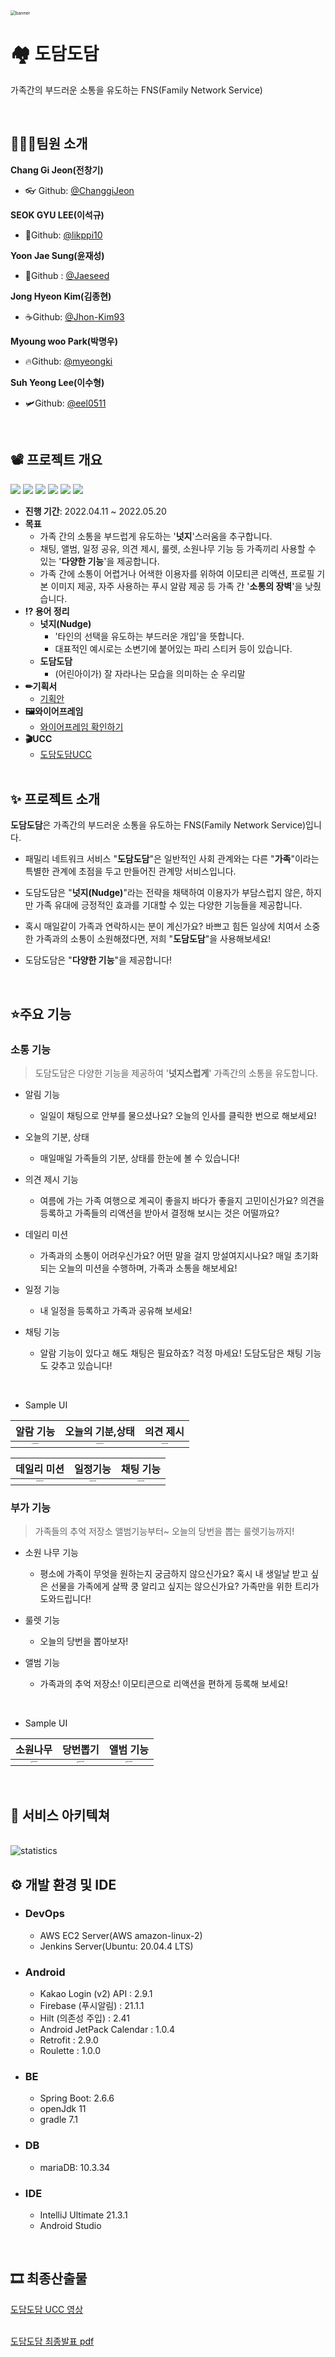 <img src="Images/dodamdodam.gif" alt="banner" style="zoom:50%;" />
<br>


# :houses: 도담도담

가족간의 부드러운 소통을 유도하는 FNS(Family Network Service)

<br>

## 👨‍👩‍👦팀원 소개
**Chang Gi Jeon(전창기)**

- :eyeglasses: Github: [@ChanggiJeon](https://github.com/ChanggiJeon)

**SEOK GYU LEE(이석규)**

- 🍒Github: [@likppi10](https://github.com/likppi10)

**Yoon Jae Sung(윤재성)**

- :horse:Github : [@Jaeseed](https://github.com/Jaeseed)

**Jong Hyeon Kim(김종현)**

- :coffee:Github: [@Jhon-Kim93](https://github.com/Jhon-Kim93)

**Myoung woo Park(박명우)**

-  :fire:Github: [@myeongki](https://github.com/myeongki)

**Suh Yeong Lee(이수형)**

- :small_airplane:Github: [@eel0511](https://github.com/eel0511)

<br>

## :film_projector: 프로젝트 개요

<img src ="https://img.shields.io/badge/Platform-Mobile-red"></img>
<img src ="https://img.shields.io/badge/BackEnd-SpringBoot-green"></img>
<img src ="https://img.shields.io/badge/FrontEnd-Android-skyblue"></img>
<img src ="https://img.shields.io/badge/database-MariaDB-silver"></img> 
<img src ="https://img.shields.io/badge/server-AWS-gold"></img>
<img src ="https://img.shields.io/badge/language-Java%2C%20Kotlin-purple"></img>

- **진행 기간**: 2022.04.11 ~ 2022.05.20
- **목표**
  - 가족 간의 소통을 부드럽게 유도하는 '**넛지**'스러움을 추구합니다.
  - 채팅, 앨범, 일정 공유, 의견 제시, 룰렛, 소원나무 기능 등 가족끼리 사용할 수 있는 '**다양한 기능**'을 제공합니다.
  - 가족 간에 소통이 어렵거나 어색한 이용자를 위하여 이모티콘 리액션, 프로필 기본 이미지 제공, 자주 사용하는 푸시 알람 제공 등 가족 간 '**소통의 장벽**'을 낮췄습니다.
- **:interrobang: 용어 정리**
  - **넛지(Nudge)**
    - '타인의 선택을 유도하는 부드러운 개입'을 뜻합니다.
    - 대표적인 예시로는 소변기에 붙어있는 파리 스티커 등이 있습니다.
  - **도담도담**
    - (어린아이가) 잘 자라나는 모습을 의미하는 순 우리말
- **✏기획서**
  - <a href="Documentation/프로젝트_기획안_구미2반_D203">기획안</a>
- **🖼와이어프레임**
  - <a href="https://www.figma.com/file/fbewMD0TU3fMgGss8TGRrN/Untitled?node-id=0%3A1">와이어프레임 확인하기</a>
- **🎬UCC**
  - <a href="https://www.youtube.com/watch?v=2hZqbMBpxUw">도담도담UCC</a>
  <br>

## ✨ 프로젝트 소개
**도담도담**은 가족간의 부드러운 소통을 유도하는 FNS(Family Network Service)입니다.

- 패밀리 네트워크 서비스 "**도담도담**"은 일반적인 사회 관계와는 다른 "**가족**"이라는 특별한 관계에 초점을 두고 만들어진 관계망 서비스입니다.

- 도담도담은 "**넛지(Nudge)**"라는 전략을 채택하여 이용자가 부담스럽지 않은, 하지만 가족 유대에 긍정적인 효과를 기대할 수 있는 다양한 기능들을 제공합니다.

- 혹시 매일같이 가족과 연락하시는 분이 계신가요? 바쁘고 힘든 일상에 치여서 소중한 가족과의 소통이 소원해졌다면, 저희 "**도담도담**"을 사용해보세요!
- 도담도담은 "**다양한 기능**"을 제공합니다!

<br>

## ⭐️주요 기능

### 소통 기능

> 도담도담은 다양한 기능을 제공하여 '**넛지스럽게**' 가족간의 소통을 유도합니다.

- 알림 기능 
  - 일일이 채팅으로 안부를 물으셨나요? 오늘의 인사를 클릭한 번으로 해보세요!

- 오늘의 기분, 상태

  - 매일매일 가족들의 기분, 상태를 한눈에 볼 수 있습니다!

- 의견 제시 기능

  - 여름에 가는 가족 여행으로 계곡이 좋을지 바다가 좋을지 고민이신가요? 의견을 등록하고 가족들의 리액션을 받아서 결정해 보시는 것은 어떨까요?

- 데일리 미션

  - 가족과의 소통이 어려우신가요? 어떤 말을 걸지 망설여지시나요? 매일 초기화되는 오늘의 미션을 수행하며, 가족과 소통을 해보세요!

- 일정 기능

  - 내 일정을 등록하고 가족과 공유해 보세요!

- 채팅 기능

  - 알람 기능이 있다고 해도 채팅은 필요하죠? 걱정 마세요! 도담도담은 채팅 기능도 갖추고 있습니다!
  
<br>

- Sample UI

|알람 기능|오늘의 기분,상태|의견 제시|
|:---:|:---:|:---:|
|<img src="Images/알람창.jpg" alt="function" style="zoom: 15%;" />|<img src="Images/오늘의상태.jpg" alt="function" style="zoom: 15%;" />|<img src="Images/홈(이벤트).jpg" alt="function" style="zoom: 15%;" />|

|데일리 미션|일정기능|채팅 기능|
|:---:|:---:|:---:|
|<img src="./Images/홈(패밀리).jpg" alt="function" style="zoom: 15%;" />|<img src="Images/일정 등록.jpg" alt="function" style="zoom: 15%;" />|<img src="./Images/채팅.jpg" alt="function" style="zoom: 15%;" />|


### 부가 기능

> 가족들의 추억 저장소 앨범기능부터~ 오늘의 당번을 뽑는 룰렛기능까지!

- 소원 나무 기능
  - 평소에 가족이 무엇을 원하는지 궁금하지 않으신가요? 혹시 내 생일날 받고 싶은 선물을 가족에게 살짝 쿵 알리고 싶지는 않으신가요? 가족만을 위한 트리가 도와드립니다!

- 룰렛 기능

  - 오늘의 당번을 뽑아보자! 

- 앨범 기능

  - 가족과의 추억 저장소! 이모티콘으로 리액션을 편하게 등록해 보세요!

<br>

- Sample UI

|소원나무|당번뽑기|앨범 기능|
|:---:|:---:|:---:|
|<img src="Images/소원나무.jpg" alt="function" style="zoom: 15%;" />|<img src="Images/룰렛.jpg" alt="function" style="zoom: 15%;" />|<img src="Images/앨범.jpg" alt="function" style="zoom: 15%;" />|

  

<br>

## 📐 서비스 아키텍쳐

<br>

<img src="Images/자율_아키텍처.PNG" alt="statistics" style="zoom:100%;" />

<br>

## ⚙​ 개발 환경 및 IDE

- ### DevOps

  - AWS EC2 Server(AWS amazon-linux-2)
  - Jenkins Server(Ubuntu: 20.04.4 LTS)

- ### Android

  - Kakao Login (v2) API : 2.9.1 
  - Firebase (푸시알림) : 21.1.1
  - Hilt (의존성 주입) : 2.41 
  - Android JetPack Calendar : 1.0.4 
  - Retrofit : 2.9.0 
  - Roulette : 1.0.0

- ### BE

  - Spring Boot: 2.6.6
  - openJdk 11
  - gradle 7.1

- ### DB

  - mariaDB: 10.3.34

- ### IDE

  - IntelliJ Ultimate 21.3.1
  - Android Studio

<br>



## 🎞 최종산출물

<a href="https://www.youtube.com/watch?v=2hZqbMBpxUw">도담도담 UCC 영상</a>

<br>
<a href="Documentation/D203_최종발표.pdf">도담도담 최종발표 pdf</a>



